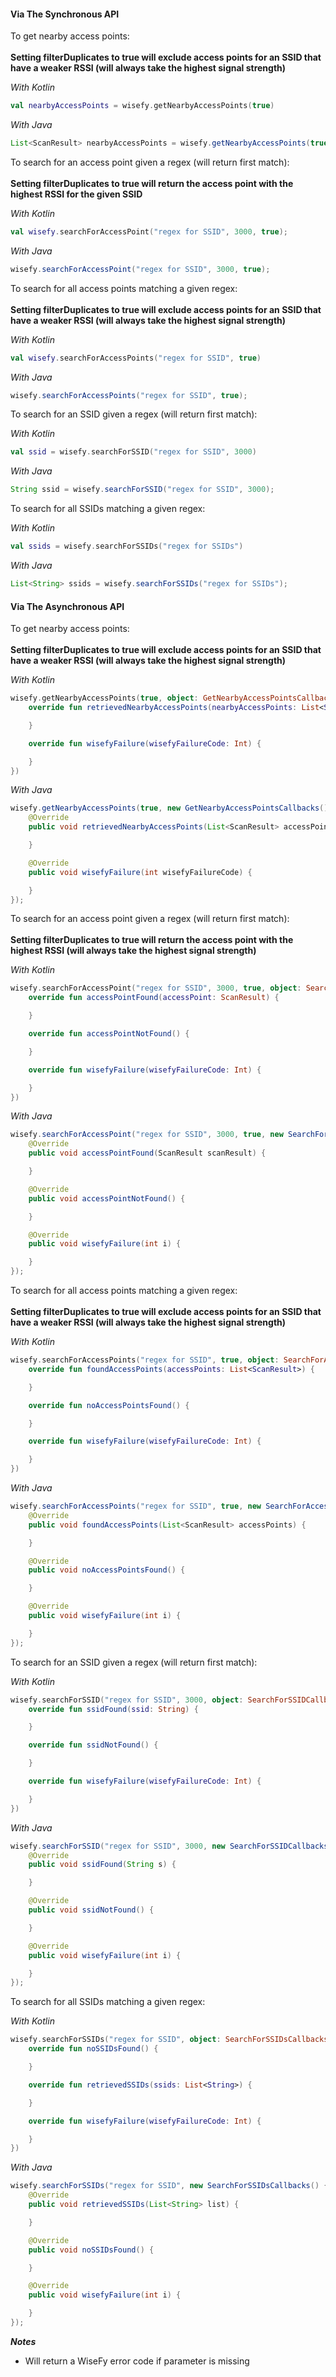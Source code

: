 #### Via The Synchronous API

To get nearby access points:<br/><br/>
<strong>Setting filterDuplicates to true will exclude access points for an SSID that have a weaker RSSI (will always take the highest signal strength)</strong>

_With Kotlin_

```kotlin
val nearbyAccessPoints = wisefy.getNearbyAccessPoints(true)
```

_With Java_

```java
List<ScanResult> nearbyAccessPoints = wisefy.getNearbyAccessPoints(true);
```

To search for an access point given a regex (will return first match):<br/><br/>
<strong>Setting filterDuplicates to true will return the access point with the highest RSSI for the given SSID</strong>

_With Kotlin_

```kotlin
val wisefy.searchForAccessPoint("regex for SSID", 3000, true);
```

_With Java_

```java
wisefy.searchForAccessPoint("regex for SSID", 3000, true);
```

To search for all access points matching a given regex:<br/><br/>
<strong>Setting filterDuplicates to true will exclude access points for an SSID that have a weaker RSSI (will always take the highest signal strength)</strong>

_With Kotlin_

```kotlin
val wisefy.searchForAccessPoints("regex for SSID", true)
```

_With Java_

```java
wisefy.searchForAccessPoints("regex for SSID", true);
```

To search for an SSID given a regex (will return first match):

_With Kotlin_

```kotlin
val ssid = wisefy.searchForSSID("regex for SSID", 3000)
```

_With Java_

```java
String ssid = wisefy.searchForSSID("regex for SSID", 3000);
```

To search for all SSIDs matching a given regex:

_With Kotlin_

```kotlin
val ssids = wisefy.searchForSSIDs("regex for SSIDs")
```

_With Java_

```java
List<String> ssids = wisefy.searchForSSIDs("regex for SSIDs");
```

#### Via The Asynchronous API

To get nearby access points:<br/><br/>
<strong>Setting filterDuplicates to true will exclude access points for an SSID that have a weaker RSSI (will always take the highest signal strength)</strong>

_With Kotlin_

```kotlin
wisefy.getNearbyAccessPoints(true, object: GetNearbyAccessPointsCallbacks {
    override fun retrievedNearbyAccessPoints(nearbyAccessPoints: List<ScanResult>) {

    }

    override fun wisefyFailure(wisefyFailureCode: Int) {

    }
})
```

_With Java_

```java
wisefy.getNearbyAccessPoints(true, new GetNearbyAccessPointsCallbacks() {
    @Override
    public void retrievedNearbyAccessPoints(List<ScanResult> accessPoints) {

    }

    @Override
    public void wisefyFailure(int wisefyFailureCode) {

    }
});
```

To search for an access point given a regex (will return first match):<br/><br/>
<strong>Setting filterDuplicates to true will return the access point with the highest RSSI (will always take the highest signal strength)</strong>

_With Kotlin_

```kotlin
wisefy.searchForAccessPoint("regex for SSID", 3000, true, object: SearchForAccessPointCallbacks {
    override fun accessPointFound(accessPoint: ScanResult) {

    }

    override fun accessPointNotFound() {

    }

    override fun wisefyFailure(wisefyFailureCode: Int) {

    }
})
```

_With Java_

```java
wisefy.searchForAccessPoint("regex for SSID", 3000, true, new SearchForAccessPointCallbacks() {
    @Override
    public void accessPointFound(ScanResult scanResult) {

    }

    @Override
    public void accessPointNotFound() {

    }

    @Override
    public void wisefyFailure(int i) {

    }
});
```

To search for all access points matching a given regex:<br/><br/>
<strong>Setting filterDuplicates to true will exclude access points for an SSID that have a weaker RSSI (will always take the highest signal strength)</strong>

_With Kotlin_

```kotlin
wisefy.searchForAccessPoints("regex for SSID", true, object: SearchForAccessPointsCallbacks {
    override fun foundAccessPoints(accessPoints: List<ScanResult>) {

    }

    override fun noAccessPointsFound() {

    }

    override fun wisefyFailure(wisefyFailureCode: Int) {

    }
})
```

_With Java_

```java
wisefy.searchForAccessPoints("regex for SSID", true, new SearchForAccessPointsCallbacks() {
    @Override
    public void foundAccessPoints(List<ScanResult> accessPoints) {

    }

    @Override
    public void noAccessPointsFound() {

    }

    @Override
    public void wisefyFailure(int i) {

    }
});
```

To search for an SSID given a regex (will return first match):

_With Kotlin_

```kotlin
wisefy.searchForSSID("regex for SSID", 3000, object: SearchForSSIDCallbacks {
    override fun ssidFound(ssid: String) {

    }

    override fun ssidNotFound() {

    }

    override fun wisefyFailure(wisefyFailureCode: Int) {

    }
})
```

_With Java_

```java
wisefy.searchForSSID("regex for SSID", 3000, new SearchForSSIDCallbacks() {
    @Override
    public void ssidFound(String s) {

    }

    @Override
    public void ssidNotFound() {

    }

    @Override
    public void wisefyFailure(int i) {

    }
});
```

To search for all SSIDs matching a given regex:

_With Kotlin_

```kotlin
wisefy.searchForSSIDs("regex for SSID", object: SearchForSSIDsCallbacks {
    override fun noSSIDsFound() {

    }

    override fun retrievedSSIDs(ssids: List<String>) {

    }

    override fun wisefyFailure(wisefyFailureCode: Int) {

    }
})
```

_With Java_

```java
wisefy.searchForSSIDs("regex for SSID", new SearchForSSIDsCallbacks() {
    @Override
    public void retrievedSSIDs(List<String> list) {

    }

    @Override
    public void noSSIDsFound() {

    }

    @Override
    public void wisefyFailure(int i) {

    }
});
```

***Notes***

- Will return a WiseFy error code if parameter is missing
